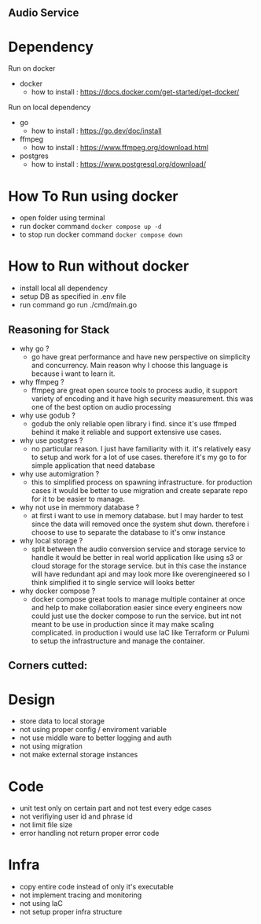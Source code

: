 ## Audio Service
# Dependency
Run on docker
- docker
    - how to install : https://docs.docker.com/get-started/get-docker/

Run on local dependency
- go
    - how to install : https://go.dev/doc/install
- ffmpeg
    - how to install : https://www.ffmpeg.org/download.html
- postgres
    - how to install : https://www.postgresql.org/download/

# How To Run using docker
- open folder using terminal
- run docker command `docker compose up -d` 
- to stop run docker command `docker compose down`

# How to Run without docker
- install local all dependency
- setup DB as specified in .env file
- run command go run ./cmd/main.go 

## Reasoning for Stack
- why go ?
    - go have great performance and have new perspective on simplicity and concurrency. Main reason why I choose this language is because i want to learn it. 
- why ffmpeg ?
    - ffmpeg are great open source tools to process audio, it support variety of encoding and it have high security measurement. this was one of the best option on audio processing
- why use godub ?
    - godub the only reliable open library i find. since it's use ffmped behind it make it reliable and support extensive use cases.
- why use postgres ?
    - no particular reason. I just have familiarity with it. it's relatively easy to setup and work for a lot of use cases. therefore it's my go to for simple application that need database
- why use automigration ?
    - this to simplified process on spawning infrastructure. for production cases it would be better to use migration and create separate repo for it to be easier to manage.
- why not use in memmory database ?
    - at first i want to use in memory database. but I may harder to test since the data will removed once the system shut down. therefore i choose to use to separate the database to it's onw instance
- why local storage ?
    - split between the audio conversion service and storage service to handle it would be better in real world application like using s3 or cloud storage for the storage service. but in this case the instance will have redundant api and may look more like overengineered so I think simplified it to single service will looks better
- why docker compose ?
    - docker compose great tools to manage multiple container at once and help to make collaboration easier since every engineers now could just use the docker compose to run the service. but int not meant to be use in production since it may make scaling complicated. in production i would use IaC like Terraform or Pulumi to setup the infrastructure and manage the container.


## Corners cutted:
# Design
- store data to local storage
- not using proper config / enviroment variable
- not use middle ware to better logging and auth
- not using migration
- not make external storage instances

# Code 
- unit test only on certain part and not test every edge cases
- not verifiying user id and phrase id
- not limit file size
- error handling not return proper error code

# Infra
- copy entire code instead of only it's executable
- not implement tracing and monitoring
- not using IaC
- not setup proper infra structure